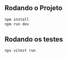 ## Rodando o Projeto

```bash
npm install
npm run dev
```

## Rodando os testes

```bash
npx vitest run
```
